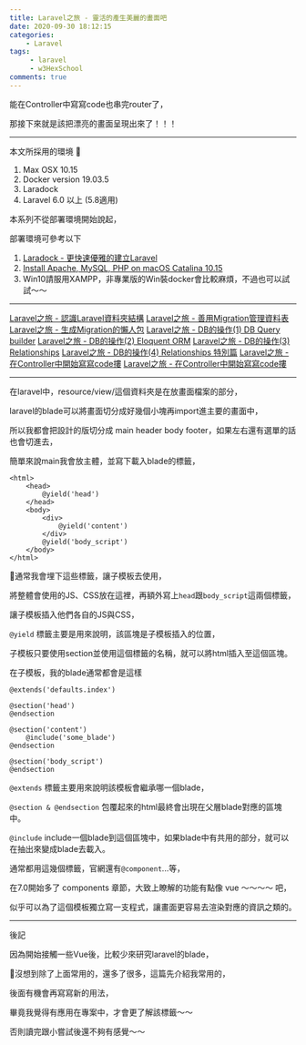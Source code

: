 ```yaml
---
title: Laravel之旅 - 靈活的產生美麗的畫面吧
date: 2020-09-30 18:12:15
categories:
    - Laravel
tags: 
     - laravel
     - w3HexSchool
comments: true
---
```

能在Controller中寫寫code也串完router了，

那接下來就是該把漂亮的畫面呈現出來了！！！

<!-- more -->
***
本文所採用的環境

1. Max OSX 10.15
2. Docker version 19.03.5
3. Laradock
4. Laravel 6.0 以上 (5.8適用)

本系列不從部署環境開始說起，

部署環境可參考以下

1. [Laradock - 更快速優雅的建立Laravel](https://yeeinhole.github.io/2020/01/27/laradock/)
2. [Install Apache, MySQL, PHP on macOS Catalina 10.15](https://coolestguidesontheplanet.com/install-apache-mysql-php-on-macos-catalina-10-15/)
3. Win10請服用XAMPP，非專業版的Win裝docker會比較麻煩，不過也可以試試～～
***
[Laravel之旅 - 認識Laravel資料夾結構](https://yeeinhole.github.io/2020/04/25/laravel-1/)
[Laravel之旅 - 善用Migration管理資料表](https://yeeinhole.github.io/2020/04/25/laravel-2/)
[Laravel之旅 - 生成Migration的懶人包](https://yeeinhole.github.io/2020/04/25/laravel-2-2/)
[Laravel之旅 - DB的操作(1) DB Query builder](https://yeeinhole.github.io/2020/05/17/laravel-3/)
[Laravel之旅 - DB的操作(2) Eloquent ORM](https://yeeinhole.github.io/2020/05/24/laravel-3-2/)
[Laravel之旅 - DB的操作(3) Relationships](https://yeeinhole.github.io/2020/07/19/laravel-3-3/)
[Laravel之旅 - DB的操作(4) Relationships 特別篇](https://yeeinhole.github.io/2020/07/26/laravel-3-4/)
[Laravel之旅 - 在Controller中開始寫寫code摟](https://yeeinhole.github.io/2020/08/02/laravel-4/)
[Laravel之旅 - 在Controller中開始寫寫code摟](https://yeeinhole.github.io/2020/08/07/laravel-4-1/)
***
在laravel中，resource/view/這個資料夾是在放畫面檔案的部分，

laravel的blade可以將畫面切分成好幾個小塊再import進主要的畫面中，

所以我都會把設計的版切分成 main header body footer，如果左右還有選單的話也會切進去，

簡單來說main我會放主體，並寫下載入blade的標籤，
```
<html>
    <head>
        @yield('head')
    </head>
    <body>
        <div>
            @yield('content')
        </div>
        @yield('body_script')
    </body>
</html>
```
通常我會埋下這些標籤，讓子模板去使用，

將整體會使用的JS、CSS放在這裡，再額外寫上```head```跟```body_script```這兩個標籤，

讓子模板插入他們各自的JS與CSS，

```@yield``` 標籤主要是用來說明，該區塊是子模板插入的位置，

子模板只要使用section並使用這個標籤的名稱，就可以將html插入至這個區塊。

在子模板，我的blade通常都會是這樣
```
@extends('defaults.index')

@section('head')
@endsection

@section('content')
    @include('some_blade')
@endsection

@section('body_script')
@endsection
```

```@extends``` 標籤主要用來說明該模板會繼承哪一個blade，

```@section & @endsection``` 包覆起來的html最終會出現在父層blade對應的區塊中。

``` @include ``` include一個blade到這個區塊中，如果blade中有共用的部分，就可以在抽出來變成blade去載入。

通常都用這幾個標籤，官網還有```@component```...等，

在7.0開始多了 components 章節，大致上瞭解的功能有點像 vue ～～～～ 吧，

似乎可以為了這個模板獨立寫一支程式，讓畫面更容易去渲染對應的資訊之類的。

***
後記

因為開始接觸一些Vue後，比較少來研究laravel的blade，

沒想到除了上面常用的，還多了很多，這篇先介紹我常用的，

後面有機會再寫寫新的用法，

畢竟我覺得有應用在專案中，才會更了解該標籤～～ 

否則讀完跟小嘗試後還不夠有感覺～～
